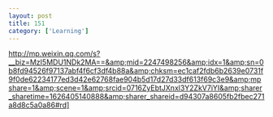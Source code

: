```yaml
---
layout: post
title: 151
category: ['Learning']
---
```


http://mp.weixin.qq.com/s?__biz=MzI5MDU1NDk2MA==&amp;mid=2247498256&amp;idx=1&amp;sn=0b8fd94526f97137abf4f6cf3df4b88a&amp;chksm=ec1caf2fdb6b2639e0731f9f0de62234177ed3d42e62768fae904b5d17d27d33df613f69c3e9&amp;mpshare=1&amp;scene=1&amp;srcid=0716ZyEbtJXnxl3Y2ZkV7iYI&amp;sharer_sharetime=1626405140888&amp;sharer_shareid=d94307a8605fb2fbec271a8d8c5a0a86#rd]


